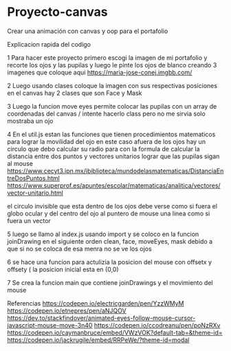 # Proyecto-canvas
Crear una animación con canvas y oop para el portafolio

Explicacion rapida del codigo

1 Para hacer este proyecto primero escogi la imagen de mi portafolio y recorte los ojos y las pupilas y luego le pinte los ojos de blanco creando 3 imagenes que coloque aqui https://maria-jose-conej.imgbb.com/

2 Luego usando clases coloque la imagen con sus respectivas posiciones en el canvas hay 2 clases que son Face y Mask 

3 Luego la funcion move eyes permite colocar las pupilas con un array de coordenadas del canvas / intente hacerlo class pero no me sirvia solo mostraba un ojo

4 En el util.js estan las funciones que tienen procedimientos matematicos para lograr la movilidad del ojo en este caso afuera de los ojos hay un circulo que debo calcular su radio
para con la formula de calcular la distancia entre dos puntos y vectores unitarios lograr que las pupilas sigan al mouse 
https://www.cecyt3.ipn.mx/ibiblioteca/mundodelasmatematicas/DistanciaEntreDosPuntos.html
https://www.superprof.es/apuntes/escolar/matematicas/analitica/vectores/vector-unitario.html

el circulo invisible que esta dentro de los ojos debe verse como si fuera el globo ocular y del centro del ojo al puntero de mouse una linea como si fuera un vector

5 luego se llamo al index.js usando import y se coloco en la funcion joinDrawing en el siguiente orden clean, face, moveEyes, mask debido a que si no se coloca de esa menra no se ve los ojos

6 se hace una funcion para actulizia la posicion del mouse con offsetx y offsety ( la posicion inicial esta en (0,0)

7 Se crea la funcion main que contiene joinDrawings y el movimiento del mouse

Referencias 
https://codepen.io/electricgarden/pen/YzzWMyM
https://codepen.io/etnepres/pen/aNJQOV
https://dev.to/stackfindover/animated-eyes-follow-mouse-cursor-javascript-mouse-move-3n40
https://codepen.io/ccodreanu/pen/poNzRXv
https://codepen.io/caymanbruce/embed/VWzVOK?default-tab=&theme-id=
https://codepen.io/jackrugile/embed/RRPeWe/?theme-id=modal



